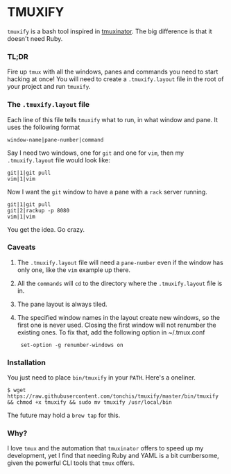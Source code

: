 TMUXIFY
=======

`tmuxify` is a bash tool inspired in [tmuxinator](https://github.com/tmuxinator/tmuxinator). The big difference is that it doesn't need Ruby.

### TL;DR

Fire up `tmux` with all the windows, panes and commands you need to start hacking at once!
You will need to create a `.tmuxify.layout` file in the root of your project and run `tmuxify`.

### The `.tmuxify.layout` file

Each line of this file tells `tmuxify` what to run, in what window and pane. It uses the following format

    window-name|pane-number|command

Say I need two windows, one for `git` and one for `vim`, then my `.tmuxify.layout` file would look like:

    git|1|git pull
    vim|1|vim

Now I want the `git` window to have a pane with a `rack` server running.

    git|1|git pull
    git|2|rackup -p 8080
    vim|1|vim

You get the idea. Go crazy.

### Caveats

1. The `.tmuxify.layout` file will need a `pane-number` even if the window has only one, like the `vim` example up there.
2. All the `commands` will `cd` to the directory where the `.tmuxify.layout` file is in.
3. The pane layout is always tiled.
4. The specified window names in the layout create new windows, so the first one is never used.
Closing the first window will not renumber the existing ones. To fix that, add the following option in ~/.tmux.conf


        set-option -g renumber-windows on

### Installation

You just need to place `bin/tmuxify` in your `PATH`. Here's a oneliner.

```shell
$ wget https://raw.githubusercontent.com/tonchis/tmuxify/master/bin/tmuxify && chmod +x tmuxify && sudo mv tmuxify /usr/local/bin
```

The future may hold a `brew tap` for this.

### Why?

I love `tmux` and the automation that `tmuxinator` offers to speed up my development, yet I find that needing Ruby and YAML is a bit cumbersome, given the powerful CLI tools that `tmux` offers.
